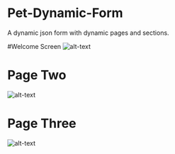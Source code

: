# Pet-Dynamic-Form
A dynamic json form with dynamic pages and sections.

#Welcome Screen
![alt-text](https://res.cloudinary.com/dyuuulmg0/image/upload/c_scale,w_240/v1562624957/Simulator_Screen_Shot_-_iPhone_X%CA%80_-_2019-07-08_at_22.45.50.png)

# Page Two
![alt-text](https://res.cloudinary.com/dyuuulmg0/image/upload/c_scale,w_240/v1562624950/Simulator_Screen_Shot_-_iPhone_X%CA%80_-_2019-07-08_at_22.46.38.png)

# Page Three
![alt-text](https://res.cloudinary.com/dyuuulmg0/image/upload/c_scale,w_240/v1562624951/Simulator_Screen_Shot_-_iPhone_X%CA%80_-_2019-07-08_at_22.46.46.png)
